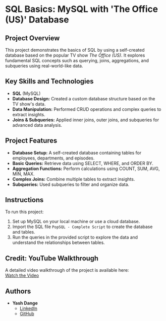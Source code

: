 # SQL Basics: MySQL with 'The Office (US)' Database

## Project Overview
This project demonstrates the basics of SQL by using a self-created database based on the popular TV show *The Office (US)*. It explores fundamental SQL concepts such as querying, joins, aggregations, and subqueries using real-world-like data.

## Key Skills and Technologies
- **SQL** (MySQL)
- **Database Design:** Created a custom database structure based on the TV show's data.
- **Data Manipulation:** Performed CRUD operations and complex queries to extract insights.
- **Joins & Subqueries:** Applied inner joins, outer joins, and subqueries for advanced data analysis.

## Project Features
- **Database Setup:** A self-created database containing tables for employees, departments, and episodes.
- **Basic Queries:** Retrieve data using SELECT, WHERE, and ORDER BY.
- **Aggregation Functions:** Perform calculations using COUNT, SUM, AVG, MIN, MAX.
- **Complex Joins:** Combine multiple tables to extract insights.
- **Subqueries:** Used subqueries to filter and organize data.

## Instructions
To run this project:
1. Set up MySQL on your local machine or use a cloud database.
2. Import the SQL file `PopSQL - Complete Script` to create the database and tables.
3. Run the queries in the provided script to explore the data and understand the relationships between tables.

## Credit: YouTube Walkthrough
A detailed video walkthrough of the project is available here:  
[Watch the Video](https://www.youtube.com/watch?v=HXV3zeQKqGY&t=156s)

## Authors
- **Yash Dange**  
  - [LinkedIn](https://www.linkedin.com/in/yash-dange/)
  - [GitHub](https://github.com/Yash-Dange)
